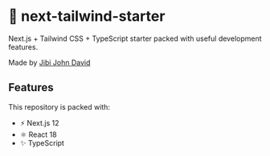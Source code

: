 <h1>🚀 next-tailwind-starter</h1>
<p>Next.js + Tailwind CSS + TypeScript starter packed with useful development features.</p>
<p>Made by <a href="https://jibi.dev">Jibi John David</a></p>

## Features

This repository is packed with:

- ⚡️ Next.js 12
- ⚛️ React 18
- ✨ TypeScript

